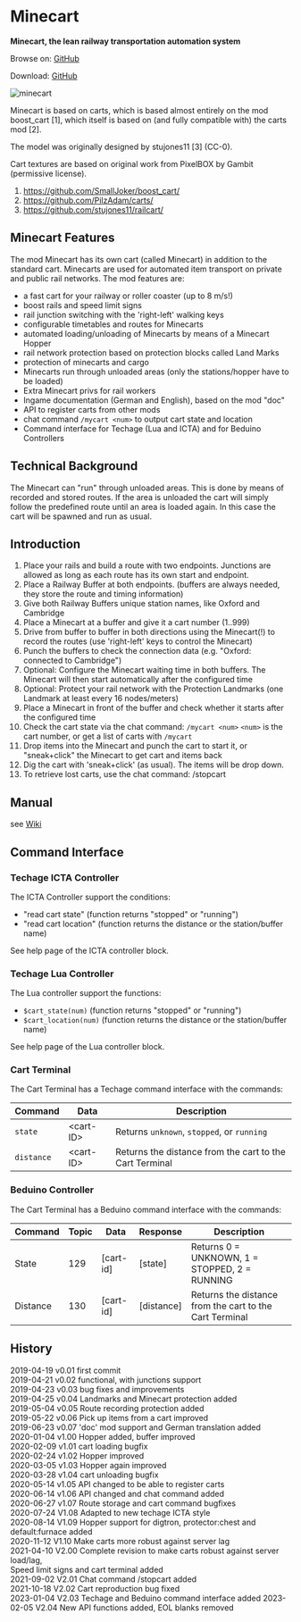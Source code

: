 Minecart
========

**Minecart, the lean railway transportation automation system**


Browse on: [GitHub](https://github.com/joe7575/minecart)

Download: [GitHub](https://github.com/joe7575/minecart/archive/master.zip)

![minecart](https://github.com/joe7575/minecart/blob/master/screenshot.png)


Minecart is based on carts, which is
based almost entirely on the mod boost_cart [1], which
itself is based on (and fully compatible with) the carts mod [2].

The model was originally designed by stujones11 [3] (CC-0).

Cart textures are based on original work from PixelBOX by Gambit (permissive
license).


1. https://github.com/SmallJoker/boost_cart/
2. https://github.com/PilzAdam/carts/
3. https://github.com/stujones11/railcart/


Minecart Features
-----------------

The mod Minecart has its own cart (called Minecart) in addition to the standard cart.
Minecarts are used for automated item transport on private and public rail networks.
The mod features are:
- a fast cart for your railway or roller coaster (up to 8 m/s!)
- boost rails and speed limit signs
- rail junction switching with the 'right-left' walking keys
- configurable timetables and routes for Minecarts
- automated loading/unloading of Minecarts by means of a Minecart Hopper
- rail network protection based on protection blocks called Land Marks
- protection of minecarts and cargo
- Minecarts run through unloaded areas (only the stations/hopper have to be loaded)
- Extra Minecart privs for rail workers
- Ingame documentation (German and English), based on the mod "doc"
- API to register carts from other mods
- chat command `/mycart <num>` to output cart state and location
- Command interface for Techage (Lua and ICTA) and for Beduino Controllers


Technical Background
--------------------

The Minecart can "run" through unloaded areas. This is done by means of recorded 
and stored routes. If the area is unloaded the cart will simply follow the 
predefined route until an area is loaded again. In this case the cart will be 
spawned and run as usual.


Introduction
------------

1. Place your rails and build a route with two endpoints. Junctions are allowed 
   as long as each route has its own start and endpoint.
2. Place a Railway Buffer at both endpoints. (buffers are always needed, 
   they store the route and timing information)
3. Give both Railway Buffers unique station names, like Oxford and Cambridge
4. Place a Minecart at a buffer and give it a cart number (1..999)
5. Drive from buffer to buffer in both directions using the Minecart(!) to record the 
   routes (use 'right-left' keys to control the Minecart)
6. Punch the buffers to check the connection data (e.g. "Oxford: connected to Cambridge")
7. Optional: Configure the Minecart waiting time in both buffers. The Minecart
   will then start automatically after the configured time
8. Optional: Protect your rail network with the Protection Landmarks (one Landmark 
   at least every 16 nodes/meters)
9. Place a Minecart in front of the buffer and check whether it starts after the 
   configured time
10. Check the cart state via the chat command: `/mycart <num>`
    `<num>` is the cart number, or get a list of carts with `/mycart`
11. Drop items into the Minecart and punch the cart to start it, or "sneak+click" the 
    Minecart to get cart and items back
12. Dig the cart with 'sneak+click' (as usual). The items will be drop down.
13. To retrieve lost carts, use the chat command: /stopcart <num>



## Manual

see [Wiki](https://github.com/joe7575/minecart/wiki)



## Command Interface

### Techage ICTA Controller

The ICTA Controller support the conditions:

- "read cart state" (function returns "stopped" or "running")
- "read cart location" (function returns the distance or the station/buffer name)

See help page of the ICTA controller block.

### Techage Lua Controller

The Lua controller support the functions:

- `$cart_state(num)`  (function returns "stopped" or "running")
- `$cart_location(num)`  (function returns the distance or the station/buffer name)

See help page of the Lua controller block.

### Cart Terminal

The Cart Terminal has a Techage command interface with the commands:

| Command    | Data       | Description                                             |
| ---------- | ---------- | ------------------------------------------------------- |
| `state`    | \<cart-ID> | Returns `unknown`, `stopped`, or `running`              |
| `distance` | \<cart-ID> | Returns the distance from the cart to the Cart Terminal |

### Beduino Controller

The Cart Terminal has a Beduino command interface with the commands:

| Command  | Topic | Data      | Response   | Description                                             |
| -------- | ----- | --------- | ---------- | ------------------------------------------------------- |
| State    | 129   | [cart-id] | [state]    | Returns 0 = UNKNOWN, 1 = STOPPED, 2 = RUNNING           |
| Distance | 130   | [cart-id] | [distance] | Returns the distance from the cart to the Cart Terminal |




History
-------

2019-04-19  v0.01  first commit  
2019-04-21  v0.02  functional, with junctions support  
2019-04-23  v0.03  bug fixes and improvements  
2019-04-25  v0.04  Landmarks and Minecart protection added  
2019-05-04  v0.05  Route recording protection added  
2019-05-22  v0.06  Pick up items from a cart improved  
2019-06-23  v0.07  'doc' mod support and German translation added  
2020-01-04  v1.00  Hopper added, buffer improved  
2020-02-09  v1.01  cart loading bugfix  
2020-02-24  v1.02  Hopper improved  
2020-03-05  v1.03  Hopper again improved  
2020-03-28  v1.04  cart unloading bugfix  
2020-05-14  v1.05  API changed to be able to register carts  
2020-06-14  v1.06  API changed and chat command added  
2020-06-27  v1.07  Route storage and cart command bugfixes  
2020-07-24  V1.08  Adapted to new techage ICTA style  
2020-08-14  V1.09  Hopper support for digtron, protector:chest and default:furnace added    
2020-11-12  V1.10  Make carts more robust against server lag  
2021-04-10  V2.00  Complete revision to make carts robust against server load/lag,  
                   Speed limit signs and cart terminal added  
2021-09-02  V2.01  Chat command /stopcart added  
2021-10-18  V2.02  Cart reproduction bug fixed  
2023-01-04  V2.03  Techage and Beduino command interface added
2023-02-05  V2.04  New API functions added, EOL blanks removed